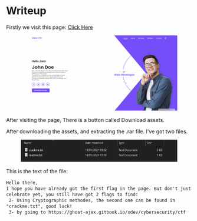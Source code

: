 # Writeup

Firstly we visit this page: [Click Here](https://xdevlm6e.000webhostapp.com/)

<figure><img src="../../../.gitbook/assets/image (6).png" alt=""><figcaption></figcaption></figure>

After visiting the page, There is a button called Download assets.

After downloading the assets, and extracting the .rar file. I've got two files.

<figure><img src="../../../.gitbook/assets/image (7).png" alt=""><figcaption></figcaption></figure>

This is the text of the file:

```
Hello there,
I hope you have already got the first flag in the page. But don't just celebrate yet, you still have got 2 flags to find:
 2- Using Cryptographic methodes, the second one can be found in "crackme.txt", good luck!
 3- by going to https://ghost-ajax.gitbook.io/xdev/cybersecurity/ctf
```

